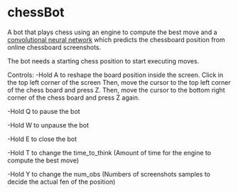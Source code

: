 # chessBot
A bot that plays chess using an engine to compute the best move and a [convolutional neural network](https://github.com/Elucidation/tensorflow_chessbot) which predicts the chessboard position from online chessboard screenshots.

The bot needs a starting chess position to start executing moves.

Controls:
  -Hold A to reshape the board position inside the screen.
  Click in the top left corner of the screen
  Then, move the cursor to the top left corner of the chess board and press Z.
  Then, move the cursor to the bottom right corner of the chess board and press Z again.

  -Hold Q to pause the bot

  -Hold W to unpause the bot

  -Hold E to close the bot

  -Hold T to change the time_to_think (Amount of time for the engine to compute the best move)

  -Hold Y to change the num_obs (Numbers of screenshots samples to decide the actual fen of the position)
